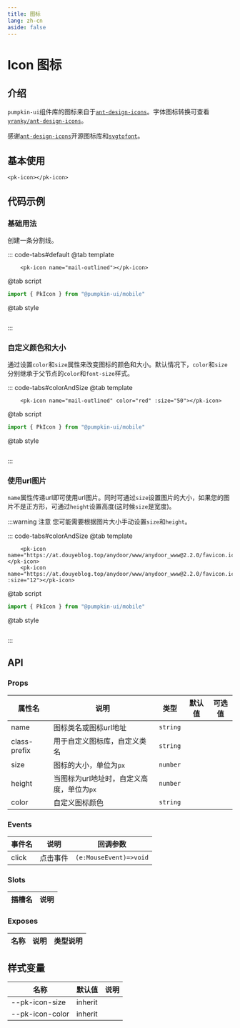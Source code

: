 ```yaml
---
title: 图标
lang: zh-cn
aside: false
---
```


# Icon 图标

## 介绍
`pumpkin-ui`组件库的图标来自于[`ant-design-icons`](https://github.com/ant-design/ant-design-icons)。字体图标转换可查看[`yranky/ant-design-icons`](https://github.com/yranky/ant-design-icons)。

感谢[`ant-design-icons`](https://github.com/ant-design/ant-design-icons)开源图标库和[`svgtofont`](https://github.com/jaywcjlove/svgtofont)。

## 基本使用

```vue
<pk-icon></pk-icon>
```


## 代码示例
### 基础用法
创建一条分割线。

::: code-tabs#default
@tab template

```vue [template]
    <pk-icon name="mail-outlined"></pk-icon>
```

@tab script
```js [script]
import { PkIcon } from "@pumpkin-ui/mobile"

```

@tab style
```css [style]

```
:::

### 自定义颜色和大小
通过设置`color`和`size`属性来改变图标的颜色和大小。默认情况下，`color`和`size`分别继承于父节点的`color`和`font-size`样式。

::: code-tabs#colorAndSize
@tab template

```vue [template]
    <pk-icon name="mail-outlined" color="red" :size="50"></pk-icon>
```

@tab script
```js [script]
import { PkIcon } from "@pumpkin-ui/mobile"

```

@tab style
```css [style]

```
:::


### 使用url图片
`name`属性传递url即可使用url图片。同时可通过`size`设置图片的大小，如果您的图片不是正方形，可通过`height`设置高度(这时候`size`是宽度)。

:::warning 注意
您可能需要根据图片大小手动设置`size`和`height`。

::: code-tabs#colorAndSize
@tab template

```vue [template]
    <pk-icon name="https://at.douyeblog.top/anydoor/www/anydoor_www@2.2.0/favicon.ico"></pk-icon>
    <pk-icon name="https://at.douyeblog.top/anydoor/www/anydoor_www@2.2.0/favicon.ico" :size="12"></pk-icon>
```

@tab script
```js [script]
import { PkIcon } from "@pumpkin-ui/mobile"

```

@tab style
```css [style]

```
:::



## API

### Props
| 属性名       | 说明                                      | 类型     | 默认值 | 可选值 |
| ------------ | ----------------------------------------- | -------- | ------ | ------ |
| name         | 图标类名或图标url地址                     | `string` |        |        |
| class-prefix | 用于自定义图标库，自定义类名              | `string` |        |        |
| size         | 图标的大小，单位为`px`                    | `number` |        |        |
| height       | 当图标为url地址时，自定义高度，单位为`px` | `number` |        |        |
| color        | 自定义图标颜色                            | `string` |        |        |



### Events
| 事件名 | 说明     | 回调参数               |
| ------ | -------- | ---------------------- |
| click  | 点击事件 | `(e:MouseEvent)=>void` |

### Slots

| 插槽名 | 说明 |
| ------ | ---- |


### Exposes

| 名称 | 说明 | 类型说明 |
| ---- | ---- | -------- |


## 样式变量

| 名称            | 默认值  | 说明 |
| --------------- | ------- | ---- |
| --pk-icon-size  | inherit |      |
| --pk-icon-color | inherit |      |